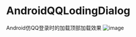 # AndroidQQLodingDialog
Android仿QQ登录时的加载顶部加载效果
![image](https://github.com/SomnusWu/AndroidQQLodingDialog/vim-screenshot.jpg)
